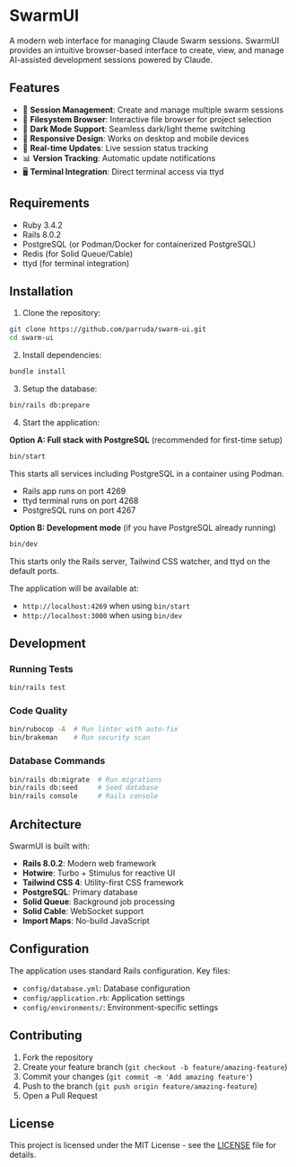 # SwarmUI

A modern web interface for managing Claude Swarm sessions. SwarmUI provides an intuitive browser-based interface to create, view, and manage AI-assisted development sessions powered by Claude.

## Features

- 🚀 **Session Management**: Create and manage multiple swarm sessions
- 📁 **Filesystem Browser**: Interactive file browser for project selection
- 🎨 **Dark Mode Support**: Seamless dark/light theme switching
- 📱 **Responsive Design**: Works on desktop and mobile devices
- 🔄 **Real-time Updates**: Live session status tracking
- 📊 **Version Tracking**: Automatic update notifications
- 🖥️ **Terminal Integration**: Direct terminal access via ttyd

## Requirements

- Ruby 3.4.2
- Rails 8.0.2
- PostgreSQL (or Podman/Docker for containerized PostgreSQL)
- Redis (for Solid Queue/Cable)
- ttyd (for terminal integration)

## Installation

1. Clone the repository:
```bash
git clone https://github.com/parruda/swarm-ui.git
cd swarm-ui
```

2. Install dependencies:
```bash
bundle install
```

3. Setup the database:
```bash
bin/rails db:prepare
```

4. Start the application:

**Option A: Full stack with PostgreSQL** (recommended for first-time setup)
```bash
bin/start
```
This starts all services including PostgreSQL in a container using Podman.
- Rails app runs on port 4269
- ttyd terminal runs on port 4268
- PostgreSQL runs on port 4267

**Option B: Development mode** (if you have PostgreSQL already running)
```bash
bin/dev
```
This starts only the Rails server, Tailwind CSS watcher, and ttyd on the default ports.

The application will be available at:
- `http://localhost:4269` when using `bin/start`
- `http://localhost:3000` when using `bin/dev`

## Development

### Running Tests

```bash
bin/rails test
```

### Code Quality

```bash
bin/rubocop -A  # Run linter with auto-fix
bin/brakeman    # Run security scan
```

### Database Commands

```bash
bin/rails db:migrate  # Run migrations
bin/rails db:seed     # Seed database
bin/rails console     # Rails console
```

## Architecture

SwarmUI is built with:

- **Rails 8.0.2**: Modern web framework
- **Hotwire**: Turbo + Stimulus for reactive UI
- **Tailwind CSS 4**: Utility-first CSS framework
- **PostgreSQL**: Primary database
- **Solid Queue**: Background job processing
- **Solid Cable**: WebSocket support
- **Import Maps**: No-build JavaScript

## Configuration

The application uses standard Rails configuration. Key files:

- `config/database.yml`: Database configuration
- `config/application.rb`: Application settings
- `config/environments/`: Environment-specific settings

## Contributing

1. Fork the repository
2. Create your feature branch (`git checkout -b feature/amazing-feature`)
3. Commit your changes (`git commit -m 'Add amazing feature'`)
4. Push to the branch (`git push origin feature/amazing-feature`)
5. Open a Pull Request

## License

This project is licensed under the MIT License - see the [LICENSE](LICENSE) file for details.
